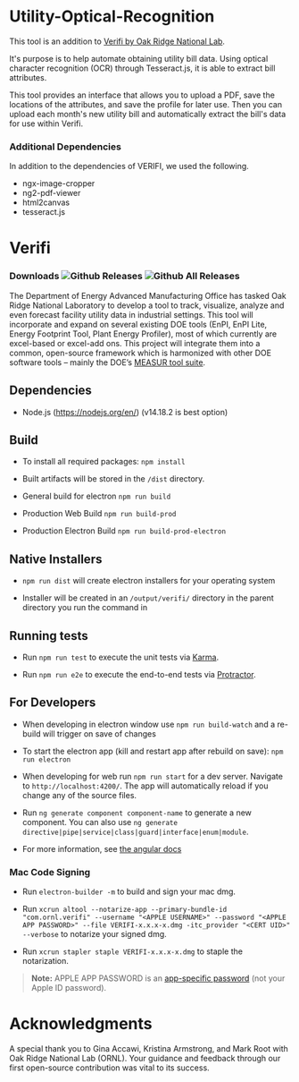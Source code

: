 # Utility-Optical-Recognition

This tool is an addition to [Verifi by Oak Ridge National Lab](https://github.com/ORNL-AMO/VERIFI). 

It's purpose is to help automate obtaining utility bill data. Using optical character recognition (OCR) through Tesseract.js, it is able to extract bill attributes.

This tool provides an interface that allows you to upload a PDF, save the locations of the attributes, and save the profile for later use. Then you can upload each month's new utility bill and automatically extract the bill's data for use within Verifi.


### Additional Dependencies

In addition to the dependencies of VERIFI, we used the following.

 - ngx-image-cropper
 - ng2-pdf-viewer
 - html2canvas
 - tesseract.js



# Verifi
### Downloads  ![Github Releases](https://img.shields.io/github/downloads/ORNL-AMO/VERIFI/latest/total.svg?label=Current%20Release)  ![Github All Releases](https://img.shields.io/github/downloads/ORNL-AMO/VERIFI/total.svg?label=All%20Time&colorB=afdffe)

The Department of Energy Advanced Manufacturing Office has tasked Oak Ridge National Laboratory to develop a tool to track, visualize, analyze and even forecast facility utility data in industrial settings. This tool will incorporate and expand on several existing DOE tools (EnPI, EnPI Lite, Energy Footprint Tool, Plant Energy Profiler), most of which currently are excel-based or excel-add ons. This project will integrate them into a common, open-source framework which is harmonized with other DOE software tools – mainly the DOE’s [MEASUR tool suite](https://github.com/ORNL-AMO/AMO-Tools-Desktop).

## Dependencies
- Node.js (https://nodejs.org/en/) (v14.18.2 is best option)


## Build
- To install all required packages: `npm install`

- Built artifacts will be stored in the `/dist` directory.

- General build for electron `npm run build`

- Production Web Build `npm run build-prod`

- Production Electron Build `npm run build-prod-electron`



## Native Installers

- `npm run dist` will create electron installers for your operating system

- Installer will be created in an `/output/verifi/` directory in the parent directory you run the command in


## Running tests

- Run `npm run test` to execute the unit tests via [Karma](https://karma-runner.github.io).

- Run `npm run e2e` to execute the end-to-end tests via [Protractor](http://www.protractortest.org/).


## For Developers

- When developing in electron window use `npm run build-watch` and a re-build will trigger on save of changes

- To start the electron app (kill and restart app after rebuild on save): `npm run electron`

- When developing for web run `npm run start` for a dev server. Navigate to `http://localhost:4200/`. The app will automatically reload if you change any of the source files.

- Run `ng generate component component-name` to generate a new component. You can also use `ng generate directive|pipe|service|class|guard|interface|enum|module`.

- For more information, see [the angular docs](https://docs.angularjs.org/guide/component)


### Mac Code Signing
- Run `electron-builder -m` to build and sign your mac dmg.

- Run `xcrun altool --notarize-app --primary-bundle-id "com.ornl.verifi" --username "<APPLE USERNAME>" --password "<APPLE APP PASSWORD>" --file VERIFI-x.x.x-x.dmg -itc_provider "<CERT UID>" --verbose` to notarize your signed dmg.

- Run `xcrun stapler staple VERIFI-x.x.x-x.dmg` to staple the notarization. 

> **Note:** APPLE APP PASSWORD is an [app-specific password](https://support.apple.com/en-us/HT204397) (not your Apple ID password).


# Acknowledgments

A special thank you to Gina Accawi, Kristina Armstrong, and Mark Root with Oak Ridge National Lab (ORNL). Your guidance and feedback through our first open-source contribution was vital to its success.